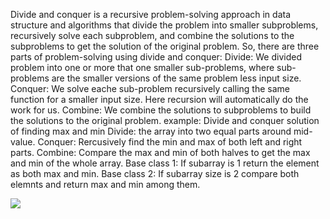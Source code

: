 Divide and conquer is a recursive problem-solving approach in data structure and algorithms that divide the problem into smaller subproblems, recursively solve each subproblem, and combine the solutions to the subproblems to get the solution of the original problem. So, there are three parts of problem-solving using divide and conquer:
Divide:
We divided problem into one or more that one smaller sub-problems, where sub-problems are the smaller versions of the same problem less input size.
Conquer:
We solve eache sub-problem recursively calling the same function for a smaller input size. Here recursion will automatically do the work for us.
Combine:
We combine the solutions to subproblems to build the solutions to the original problem.
example:
Divide and conquer solution of finding max and min
Divide:
the array into two equal parts around mid-value.
Conquer:
Rercusively find the min and max of both left and right parts.
Combine:
Compare the max and min of both halves to get the max and min of the whole array.
Base class 1:
If subarray is 1 return the element as both max and min.
Base class 2:
If subarray size is 2 compare both elemnts and return max and min among them.

![](https://cdn-images-1.medium.com/max/1080/1%2ALB23hmktYU3bI9OzINsBSQ.png)
